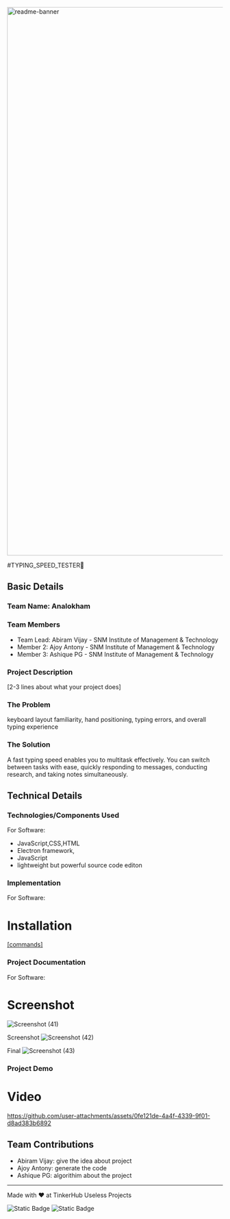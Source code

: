 <img width="1280" alt="readme-banner" src="https://github.com/user-attachments/assets/35332e92-44cb-425b-9dff-27bcf1023c6c">

#TYPING_SPEED_TESTER🎯


## Basic Details
### Team Name: Analokham


### Team Members
- Team Lead: Abiram Vijay - SNM Institute of Management & Technology
- Member 2: Ajoy Antony - SNM Institute of Management & Technology
- Member 3: Ashique PG - SNM Institute of Management & Technology

### Project Description
[2-3 lines about what your project does]

### The Problem
 keyboard layout familiarity, hand positioning, typing errors, and overall typing experience

### The Solution 
A fast typing speed enables you to multitask effectively. You can switch between tasks with ease, quickly responding to messages, conducting research, and taking notes simultaneously.

## Technical Details
### Technologies/Components Used
For Software:
- JavaScript,CSS,HTML
- Electron framework,
- JavaScript
- lightweight but powerful source code editon

### Implementation
For Software:
# Installation
[[commands]](https://code.visualstudio.com/docs/?dv=win64user)


### Project Documentation
For Software:

# Screenshot
  ![Screenshot (41)](https://github.com/user-attachments/assets/4eafb20a-9c65-450e-9c03-57bf6d02fe44)

  Screenshot
![Screenshot (42)](https://github.com/user-attachments/assets/814a7d71-5eb4-44a0-abc5-a62c0667bae4)


Final
![Screenshot (43)](https://github.com/user-attachments/assets/018812cb-4aa8-4958-81e0-aebf48e5d985)


### Project Demo
# Video



https://github.com/user-attachments/assets/0fe121de-4a4f-4339-9f01-d8ad383b6892




## Team Contributions
- Abiram Vijay: give the idea about project
- Ajoy Antony:  generate the code 
- Ashique PG: algorithim about the project

---
Made with ❤️ at TinkerHub Useless Projects 

![Static Badge](https://img.shields.io/badge/TinkerHub-24?color=%23000000&link=https%3A%2F%2Fwww.tinkerhub.org%2F)
![Static Badge](https://img.shields.io/badge/UselessProject--24-24?link=https%3A%2F%2Fwww.tinkerhub.org%2Fevents%2FQ2Q1TQKX6Q%2FUseless%2520Projects)
